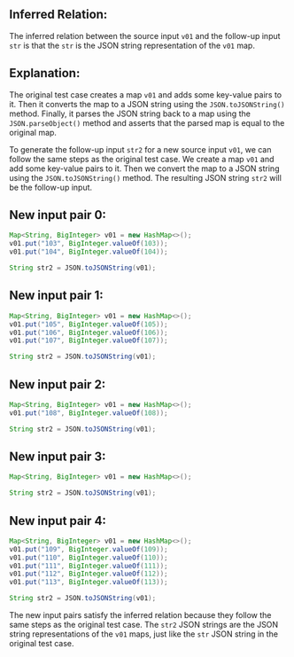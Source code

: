 ## Inferred Relation:
The inferred relation between the source input `v01` and the follow-up input `str` is that the `str` is the JSON string representation of the `v01` map.

## Explanation:
The original test case creates a map `v01` and adds some key-value pairs to it. Then it converts the map to a JSON string using the `JSON.toJSONString()` method. Finally, it parses the JSON string back to a map using the `JSON.parseObject()` method and asserts that the parsed map is equal to the original map.

To generate the follow-up input `str2` for a new source input `v01`, we can follow the same steps as the original test case. We create a map `v01` and add some key-value pairs to it. Then we convert the map to a JSON string using the `JSON.toJSONString()` method. The resulting JSON string `str2` will be the follow-up input.

## New input pair 0:
```java
Map<String, BigInteger> v01 = new HashMap<>();
v01.put("103", BigInteger.valueOf(103));
v01.put("104", BigInteger.valueOf(104));

String str2 = JSON.toJSONString(v01);
```

## New input pair 1:
```java
Map<String, BigInteger> v01 = new HashMap<>();
v01.put("105", BigInteger.valueOf(105));
v01.put("106", BigInteger.valueOf(106));
v01.put("107", BigInteger.valueOf(107));

String str2 = JSON.toJSONString(v01);
```

## New input pair 2:
```java
Map<String, BigInteger> v01 = new HashMap<>();
v01.put("108", BigInteger.valueOf(108));

String str2 = JSON.toJSONString(v01);
```

## New input pair 3:
```java
Map<String, BigInteger> v01 = new HashMap<>();

String str2 = JSON.toJSONString(v01);
```

## New input pair 4:
```java
Map<String, BigInteger> v01 = new HashMap<>();
v01.put("109", BigInteger.valueOf(109));
v01.put("110", BigInteger.valueOf(110));
v01.put("111", BigInteger.valueOf(111));
v01.put("112", BigInteger.valueOf(112));
v01.put("113", BigInteger.valueOf(113));

String str2 = JSON.toJSONString(v01);
```

The new input pairs satisfy the inferred relation because they follow the same steps as the original test case. The `str2` JSON strings are the JSON string representations of the `v01` maps, just like the `str` JSON string in the original test case.